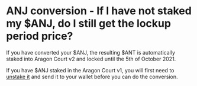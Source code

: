 # ANJ conversion - If I have not staked my $ANJ, do I still get the lockup period price?

If you have converted your $ANJ, the resulting $ANT is automatically staked into Aragon Court v2 and locked until the 5th of October 2021.&#x20;

If you have $ANJ staked in the Aragon Court v1, you will first need to [unstake it](https://v1.court.aragon.org) and send it to your wallet before you can do the conversion.
